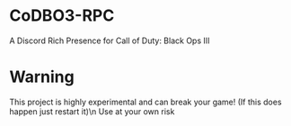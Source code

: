 # CoDBO3-RPC
A Discord Rich Presence for Call of Duty: Black Ops III

# Warning
This project is highly experimental and can break your game! (If this does happen just restart it)\n
Use at your own risk

